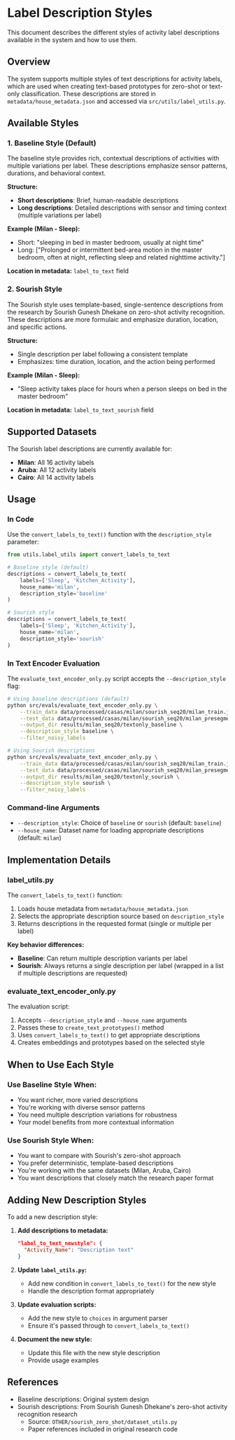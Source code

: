 # Label Description Styles

This document describes the different styles of activity label descriptions available in the system and how to use them.

## Overview

The system supports multiple styles of text descriptions for activity labels, which are used when creating text-based prototypes for zero-shot or text-only classification. These descriptions are stored in `metadata/house_metadata.json` and accessed via `src/utils/label_utils.py`.

## Available Styles

### 1. Baseline Style (Default)

The baseline style provides rich, contextual descriptions of activities with multiple variations per label. These descriptions emphasize sensor patterns, durations, and behavioral context.

**Structure:**
- **Short descriptions**: Brief, human-readable descriptions
- **Long descriptions**: Detailed descriptions with sensor and timing context (multiple variations per label)

**Example (Milan - Sleep):**
- Short: "sleeping in bed in master bedroom, usually at night time"
- Long: ["Prolonged or intermittent bed-area motion in the master bedroom, often at night, reflecting sleep and related nighttime activity."]

**Location in metadata:** `label_to_text` field

### 2. Sourish Style

The Sourish style uses template-based, single-sentence descriptions from the research by Sourish Gunesh Dhekane on zero-shot activity recognition. These descriptions are more formulaic and emphasize duration, location, and specific actions.

**Structure:**
- Single description per label following a consistent template
- Emphasizes: time duration, location, and the action being performed

**Example (Milan - Sleep):**
- "Sleep activity takes place for hours when a person sleeps on bed in the master bedroom"

**Location in metadata:** `label_to_text_sourish` field

## Supported Datasets

The Sourish label descriptions are currently available for:
- **Milan**: All 16 activity labels
- **Aruba**: All 12 activity labels
- **Cairo**: All 14 activity labels

## Usage

### In Code

Use the `convert_labels_to_text()` function with the `description_style` parameter:

```python
from utils.label_utils import convert_labels_to_text

# Baseline style (default)
descriptions = convert_labels_to_text(
    labels=['Sleep', 'Kitchen_Activity'],
    house_name='milan',
    description_style='baseline'
)

# Sourish style
descriptions = convert_labels_to_text(
    labels=['Sleep', 'Kitchen_Activity'],
    house_name='milan',
    description_style='sourish'
)
```

### In Text Encoder Evaluation

The `evaluate_text_encoder_only.py` script accepts the `--description_style` flag:

```bash
# Using baseline descriptions (default)
python src/evals/evaluate_text_encoder_only.py \
    --train_data data/processed/casas/milan/sourish_seq20/milan_train.json \
    --test_data data/processed/casas/milan/sourish_seq20/milan_presegmented_test.json \
    --output_dir results/milan_seq20/textonly_baseline \
    --description_style baseline \
    --filter_noisy_labels

# Using Sourish descriptions
python src/evals/evaluate_text_encoder_only.py \
    --train_data data/processed/casas/milan/sourish_seq20/milan_train.json \
    --test_data data/processed/casas/milan/sourish_seq20/milan_presegmented_test.json \
    --output_dir results/milan_seq20/textonly_sourish \
    --description_style sourish \
    --filter_noisy_labels
```

### Command-line Arguments

- `--description_style`: Choice of `baseline` or `sourish` (default: `baseline`)
- `--house_name`: Dataset name for loading appropriate descriptions (default: `milan`)

## Implementation Details

### label_utils.py

The `convert_labels_to_text()` function:
1. Loads house metadata from `metadata/house_metadata.json`
2. Selects the appropriate description source based on `description_style`
3. Returns descriptions in the requested format (single or multiple per label)

**Key behavior differences:**
- **Baseline**: Can return multiple description variants per label
- **Sourish**: Always returns a single description per label (wrapped in a list if multiple descriptions are requested)

### evaluate_text_encoder_only.py

The evaluation script:
1. Accepts `--description_style` and `--house_name` arguments
2. Passes these to `create_text_prototypes()` method
3. Uses `convert_labels_to_text()` to get appropriate descriptions
4. Creates embeddings and prototypes based on the selected style

## When to Use Each Style

### Use Baseline Style When:
- You want richer, more varied descriptions
- You're working with diverse sensor patterns
- You need multiple description variations for robustness
- Your model benefits from more contextual information

### Use Sourish Style When:
- You want to compare with Sourish's zero-shot approach
- You prefer deterministic, template-based descriptions
- You're working with the same datasets (Milan, Aruba, Cairo)
- You want descriptions that closely match the research paper format

## Adding New Description Styles

To add a new description style:

1. **Add descriptions to metadata:**
   ```json
   "label_to_text_newstyle": {
     "Activity_Name": "Description text"
   }
   ```

2. **Update `label_utils.py`:**
   - Add new condition in `convert_labels_to_text()` for the new style
   - Handle the description format appropriately

3. **Update evaluation scripts:**
   - Add the new style to `choices` in argument parser
   - Ensure it's passed through to `convert_labels_to_text()`

4. **Document the new style:**
   - Update this file with the new style description
   - Provide usage examples

## References

- Baseline descriptions: Original system design
- Sourish descriptions: From Sourish Gunesh Dhekane's zero-shot activity recognition research
  - Source: `OTHER/sourish_zero_shot/dataset_utils.py`
  - Paper references included in original research code

